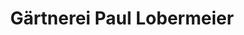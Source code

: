 ---
title: "Gärtnerei Paul Lobermeier"
url: /hannover/gaertnerei-paul-lobermeier/
shop: Garten-Center
---